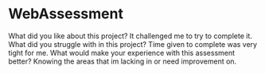 # WebAssessment
What did you like about this project? It challenged me to try to complete it.
What did you struggle with in this project? Time given to complete was very tight for me.
What would make your experience with this assessment better? Knowing the areas that im lacking in or need improvement on.